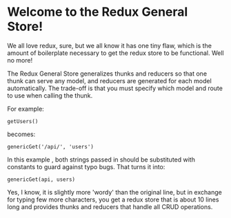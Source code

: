 # Welcome to the Redux General Store!

We all love redux, sure, but we all know it has one tiny flaw, which is the
amount of boilerplate necessary to get the redux store to be functional. Well no
more!

The Redux General Store generalizes thunks and reducers so that one thunk can
serve any model, and reducers are generated for each model automatically. The
trade-off is that you must specify which model and route to use when calling the
thunk.

For example:

    getUsers()

becomes:

    genericGet('/api/', 'users')

In this example , both strings passed in should be substituted with constants to
guard against typo bugs. That turns it into:

    genericGet(api, users)

Yes, I know, it is slightly more 'wordy' than the original line, but in exchange
for typing few more characters, you get a redux store that is about 10 lines
long and provides thunks and reducers that handle all CRUD operations.
